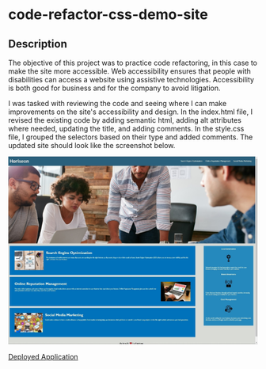 # code-refactor-css-demo-site

## Description
The objective of this project was to practice code refactoring, in this case to make the site more accessible. Web accessibility ensures that people with disabilities can access a website using assistive technologies. Accessibility is both good for business and for the company to avoid litigation.

I was tasked with reviewing the code and seeing where I can make improvements on the site's accessibility and design. In the index.html file, I revised the existing code by adding semantic html, adding alt attributes where needed, updating the title, and adding comments. In the style.css file, I grouped the selectors based on their type and added comments. The updated site should look like the screenshot below.

![The Horiseon webpage includes a navigation bar, a header image, and cards with text and images at the bottom of the page.](./assets/images/Horiseon_Screenshot.jpg)

[Deployed Application](https://reginaldcapanzana.github.io/code-refactor-css-demo-site/)


